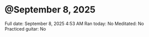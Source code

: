 # @September 8, 2025

Full date: September 8, 2025 4:53 AM
Ran today: No
Meditated: No
Practiced guitar: No